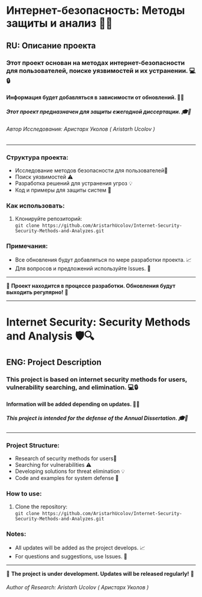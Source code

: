 # Интернет-безопасность: Методы защиты и анализ 🔐🌐

## RU: Описание проекта

### Этот проект основан на методах интернет-безопасности для пользователей, поиске уязвимостей и их устранении. 💻🔒

#### Информация будет добавляться в зависимости от обновлений. 📅✨

##### Этот проект предназначен для защиты ежегодной диссертации. 🎓📜

###### Автор Исследования: Аристарх Уколов ( Aristarh Ucolov )
---

### Структура проекта:
- Исследование методов безопасности для пользователей🔑
- Поиск уязвимостей ⚠️
- Разработка решений для устранения угроз 💡
- Код и примеры для защиты систем 🚀

### Как использовать:
1. Клонируйте репозиторий:  
   `git clone https://github.com/AristarhUcolov/Internet-Security-Security-Methods-and-Analyzes.git`

### Примечания:
- Все обновления будут добавляться по мере разработки проекта. 📈
- Для вопросов и предложений используйте Issues. 📝

---

🔧 **Проект находится в процессе разработки. Обновления будут выходить регулярно!** 🚀


---

# Internet Security: Security Methods and Analysis 🛡️🔍

## ENG: Project Description

### This project is based on internet security methods for users, vulnerability searching, and elimination. 💻🔒

#### Information will be added depending on updates. 📅✨

##### This project is intended for the defense of the Annual Dissertation. 🎓📜

---

### Project Structure:
- Research of security methods for users🔑
- Searching for vulnerabilities ⚠️
- Developing solutions for threat elimination 💡
- Code and examples for system defense 🚀

### How to use:
1. Clone the repository:  
   `git clone https://github.com/AristarhUcolov/Internet-Security-Security-Methods-and-Analyzes.git`

### Notes:
- All updates will be added as the project develops. 📈
- For questions and suggestions, use Issues. 📝

---

🔧 **The project is under development. Updates will be released regularly!** 🚀

###### Author of Research: Aristarh Ucolov ( Аристарх Уколов )
